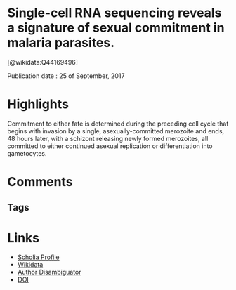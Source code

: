 
Single-cell RNA sequencing reveals a signature of sexual commitment in malaria parasites.
=========================================================================================
  
  [@wikidata:Q44169496]  
  
Publication date : 25 of September, 2017  

# Highlights
Commitment to either fate is determined during the preceding cell
cycle that begins with invasion by a single, asexually-committed merozoite and ends, 48
hours later, with a schizont releasing newly formed merozoites, all committed to either
continued asexual replication or differentiation into gametocytes.



# Comments

## Tags

# Links
  
 * [Scholia Profile](https://scholia.toolforge.org/work/Q44169496)  
 * [Wikidata](https://www.wikidata.org/wiki/Q44169496)  
 * [Author Disambiguator](https://author-disambiguator.toolforge.org/work_item_oauth.php?id=Q44169496&batch_id=&match=1&author_list_id=&doit=Get+author+links+for+work)  
 * [DOI](https://doi.org/10.1038/NATURE24280)  
